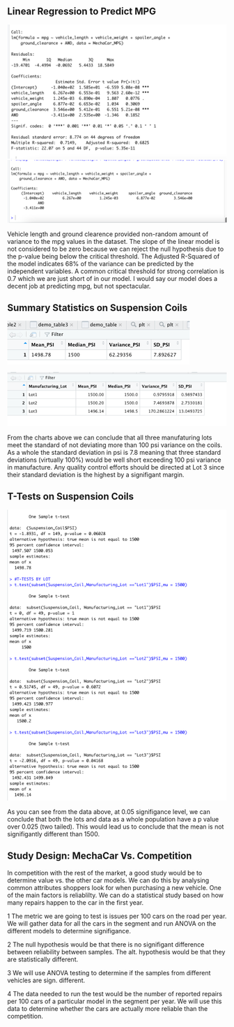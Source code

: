 ## Linear Regression to Predict MPG 

![](Lin_reg_Summary.png)
![](Linear_Reg.png)

Vehicle length and ground clearence provided non-random amount of variance to the mpg values in the dataset. The slope of the linear model is not considered to be zero because we can reject the null hypothesis due to the p-value being below the critical threshold. The Adjusted R-Squared of the model indicates 68% of the variance can be predicted by the independent variables. A common critical threshold for strong correlation is 0.7 which we are just short of in our model. I would say our model does a decent job at predicting mpg, but not spectacular. 

## Summary Statistics on Suspension Coils

![](Suspension_Coil.png)

![](Lot_Summary.png)

From the charts above we can conclude that all three manufaturing lots meet the standard of not deviating more than 100 psi variance on the coils. As a whole the standard deviation in psi is 7.8 meaning that three standard deviations (virtually 100%) would be well short exceeding 100 psi variance in manufacture. Any quality control efforts should be directed at Lot 3 since their standard deviation is the highest by a signifigant margin. 

## T-Tests on Suspension Coils 

![](T-Tests.png)

As you can see from the data above, at 0.05 signifigance level, we can conclude that both the lots and data as a whole population have a p value over 0.025 (two tailed). This would lead us to conclude that the mean is not signifigantly different than 1500. 

## Study Design: MechaCar Vs. Competition

In competition with the rest of the market, a good study would be to determine value vs. the other car models. We can do this by analysing common attributes shoppers look for when purchasing a new vehicle. One of the main factors is reliablilty. We can do a statistical study based on how many repairs happen to the car in the first year. 

1 The metric we are going to test is issues per 100 cars on the road per year. We will gather data for all the cars in the segment and run ANOVA on the different models to determine signifigance. 

2 The null hypothesis would be that there is no signifigant difference between reliability between samples. The alt. hypothesis would be that they are statistically different. 

3 We will use ANOVA testing to determine if the samples from different vehicles are sign. different. 

4 The data needed to run the test would be the number of reported repairs per 100 cars of a particular model in the segment per year. We will use this data to determine whether the cars are actually more reliable than the competition. 

